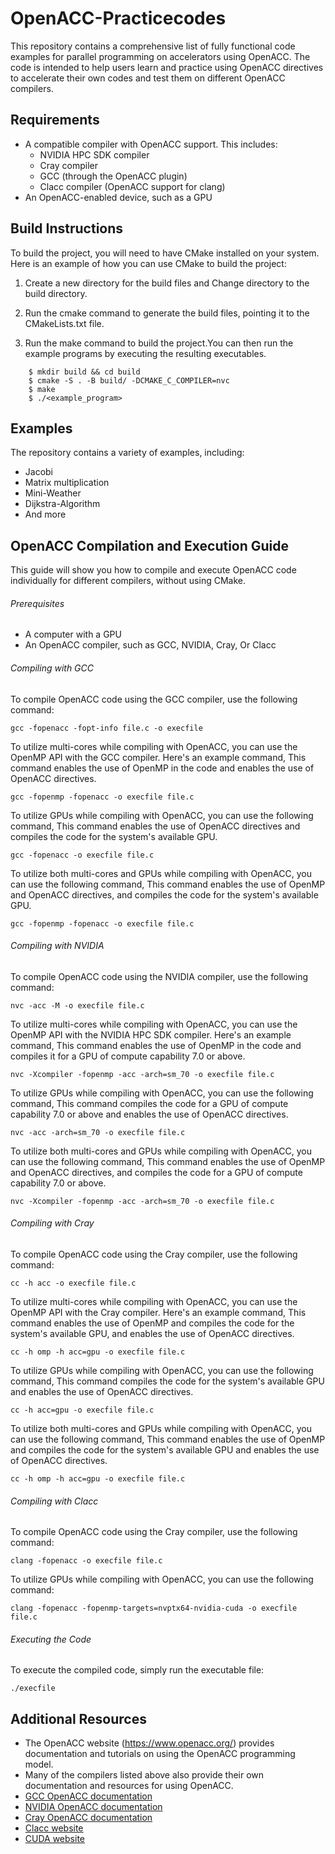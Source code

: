 # OpenACC-Practicecodes

This repository contains a comprehensive list of fully functional code examples for parallel programming on accelerators using OpenACC. The code is intended to help users learn and practice using OpenACC directives to accelerate their own codes and test them on different OpenACC compilers.

## Requirements

- A compatible compiler with OpenACC support. This includes:
  - NVIDIA HPC SDK compiler
  - Cray compiler
  - GCC (through the OpenACC plugin)
  - Clacc compiler (OpenACC support for clang)
- An OpenACC-enabled device, such as a GPU

## Build Instructions

To build the project, you will need to have CMake installed on your system. Here is an example of how you can use CMake to build the project:

1. Create a new directory for the build files and Change directory to the build directory.

2. Run the cmake command to generate the build files, pointing it to the CMakeLists.txt file.

3. Run the make command to build the project.You can then run the example programs by executing the resulting executables.
```
    $ mkdir build && cd build
    $ cmake -S . -B build/ -DCMAKE_C_COMPILER=nvc
    $ make
    $ ./<example_program>
```    

## Examples

The repository contains a variety of examples, including:

- Jacobi
- Matrix multiplication
- Mini-Weather
- Dijkstra-Algorithm
- And more

## OpenACC Compilation and Execution Guide

This guide will show you how to compile and execute OpenACC code individually for different compilers, without using CMake.

###### Prerequisites

- A computer with a GPU
- An OpenACC compiler, such as GCC, NVIDIA, Cray, Or Clacc

###### Compiling with GCC
To compile OpenACC code using the GCC compiler, use the following command:
```
gcc -fopenacc -fopt-info file.c -o execfile
```
To utilize multi-cores while compiling with OpenACC, you can use the OpenMP API with the GCC compiler. Here's an example command, This command enables the use of OpenMP in the code and enables the use of OpenACC directives.
```
gcc -fopenmp -fopenacc -o execfile file.c
```
To utilize GPUs while compiling with OpenACC, you can use the following command, This command enables the use of OpenACC directives and compiles the code for the system's available GPU.
```
gcc -fopenacc -o execfile file.c
```
To utilize both multi-cores and GPUs while compiling with OpenACC, you can use the following command, This command enables the use of OpenMP and OpenACC directives, and compiles the code for the system's available GPU.
```
gcc -fopenmp -fopenacc -o execfile file.c
```
###### Compiling with NVIDIA
To compile OpenACC code using the NVIDIA compiler, use the following command:
```
nvc -acc -M -o execfile file.c
```
To utilize multi-cores while compiling with OpenACC, you can use the OpenMP API with the NVIDIA HPC SDK compiler. Here's an example command, This command enables the use of OpenMP in the code and compiles it for a GPU of compute capability 7.0 or above.
```
nvc -Xcompiler -fopenmp -acc -arch=sm_70 -o execfile file.c
```
To utilize GPUs while compiling with OpenACC, you can use the following command, This command compiles the code for a GPU of compute capability 7.0 or above and enables the use of OpenACC directives.
```
nvc -acc -arch=sm_70 -o execfile file.c
```
To utilize both multi-cores and GPUs while compiling with OpenACC, you can use the following command, This command enables the use of OpenMP and OpenACC directives, and compiles the code for a GPU of compute capability 7.0 or above.
```
nvc -Xcompiler -fopenmp -acc -arch=sm_70 -o execfile file.c
```
###### Compiling with Cray
To compile OpenACC code using the Cray compiler, use the following command:
```
cc -h acc -o execfile file.c
```
To utilize multi-cores while compiling with OpenACC, you can use the OpenMP API with the Cray compiler. Here's an example command, This command enables the use of OpenMP and compiles the code for the system's available GPU, and enables the use of OpenACC directives.
```
cc -h omp -h acc=gpu -o execfile file.c
```
To utilize GPUs while compiling with OpenACC, you can use the following command, This command compiles the code for the system's available GPU and enables the use of OpenACC directives.
```
cc -h acc=gpu -o execfile file.c
```
To utilize both multi-cores and GPUs while compiling with OpenACC, you can use the following command, This command enables the use of OpenMP and compiles the code for the system's available GPU and enables the use of OpenACC directives.
```
cc -h omp -h acc=gpu -o execfile file.c
```
###### Compiling with Clacc
To compile OpenACC code using the Cray compiler, use the following command:
```
clang -fopenacc -o execfile file.c
```
To utilize GPUs while compiling with OpenACC, you can use the following command:
```
clang -fopenacc -fopenmp-targets=nvptx64-nvidia-cuda -o execfile file.c
```
###### Executing the Code
To execute the compiled code, simply run the executable file:
```
./execfile
```

## Additional Resources

- The OpenACC website (https://www.openacc.org/) provides documentation and tutorials on using the OpenACC programming model.
- Many of the compilers listed above also provide their own documentation and resources for using OpenACC.
- [GCC OpenACC documentation](https://gcc.gnu.org/wiki/OpenACC)
- [NVIDIA OpenACC documentation](https://docs.nvidia.com/cuda/cuda-compiler-driver-nvc/index.html)
- [Cray OpenACC documentation](https://docs.cray.com/books/S-2489-51/html-S-2489-51/openacc.html)
- [Clacc website](https://www.openacc.org/sites/default/files/inline-images/events/F2F20%20presentations/BoF-clacc.pdf)
- [CUDA website](https://developer.nvidia.com/cuda-zone)
